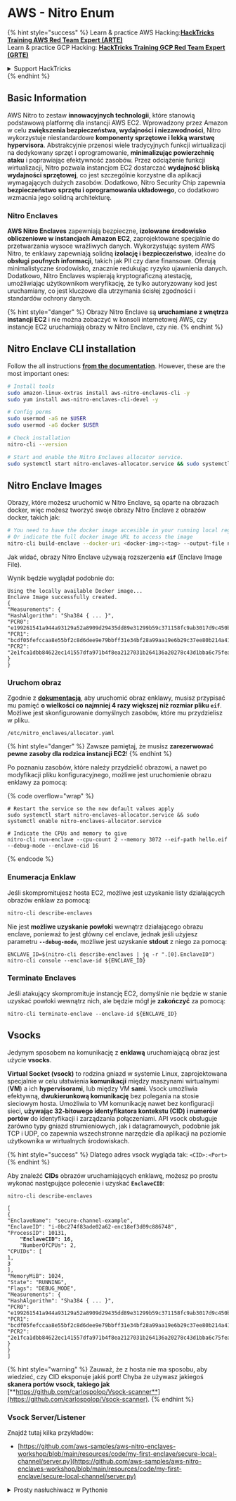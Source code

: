 # AWS - Nitro Enum

{% hint style="success" %}
Learn & practice AWS Hacking:<img src="../../../../.gitbook/assets/image (1) (1) (1).png" alt="" data-size="line">[**HackTricks Training AWS Red Team Expert (ARTE)**](https://training.hacktricks.xyz/courses/arte)<img src="../../../../.gitbook/assets/image (1) (1) (1).png" alt="" data-size="line">\
Learn & practice GCP Hacking: <img src="../../../../.gitbook/assets/image (2).png" alt="" data-size="line">[**HackTricks Training GCP Red Team Expert (GRTE)**<img src="../../../../.gitbook/assets/image (2).png" alt="" data-size="line">](https://training.hacktricks.xyz/courses/grte)

<details>

<summary>Support HackTricks</summary>

* Check the [**subscription plans**](https://github.com/sponsors/carlospolop)!
* **Join the** 💬 [**Discord group**](https://discord.gg/hRep4RUj7f) or the [**telegram group**](https://t.me/peass) or **follow** us on **Twitter** 🐦 [**@hacktricks\_live**](https://twitter.com/hacktricks_live)**.**
* **Share hacking tricks by submitting PRs to the** [**HackTricks**](https://github.com/carlospolop/hacktricks) and [**HackTricks Cloud**](https://github.com/carlospolop/hacktricks-cloud) github repos.

</details>
{% endhint %}

## Basic Information

AWS Nitro to zestaw **innowacyjnych technologii**, które stanowią podstawową platformę dla instancji AWS EC2. Wprowadzony przez Amazon w celu **zwiększenia bezpieczeństwa, wydajności i niezawodności**, Nitro wykorzystuje niestandardowe **komponenty sprzętowe i lekką warstwę hypervisora**. Abstrakcyjnie przenosi wiele tradycyjnych funkcji wirtualizacji na dedykowany sprzęt i oprogramowanie, **minimalizując powierzchnię ataku** i poprawiając efektywność zasobów. Przez odciążenie funkcji wirtualizacji, Nitro pozwala instancjom EC2 dostarczać **wydajność bliską wydajności sprzętowej**, co jest szczególnie korzystne dla aplikacji wymagających dużych zasobów. Dodatkowo, Nitro Security Chip zapewnia **bezpieczeństwo sprzętu i oprogramowania układowego**, co dodatkowo wzmacnia jego solidną architekturę.

### Nitro Enclaves

**AWS Nitro Enclaves** zapewniają bezpieczne, **izolowane środowisko obliczeniowe w instancjach Amazon EC2**, zaprojektowane specjalnie do przetwarzania wysoce wrażliwych danych. Wykorzystując system AWS Nitro, te enklawy zapewniają solidną **izolację i bezpieczeństwo**, idealne do **obsługi poufnych informacji**, takich jak PII czy dane finansowe. Oferują minimalistyczne środowisko, znacznie redukując ryzyko ujawnienia danych. Dodatkowo, Nitro Enclaves wspierają kryptograficzną atestację, umożliwiając użytkownikom weryfikację, że tylko autoryzowany kod jest uruchamiany, co jest kluczowe dla utrzymania ścisłej zgodności i standardów ochrony danych.

{% hint style="danger" %}
Obrazy Nitro Enclave są **uruchamiane z wnętrza instancji EC2** i nie można zobaczyć w konsoli internetowej AWS, czy instancje EC2 uruchamiają obrazy w Nitro Enclave, czy nie.
{% endhint %}

## Nitro Enclave CLI installation

Follow the all instructions [**from the documentation**](https://catalog.us-east-1.prod.workshops.aws/event/dashboard/en-US/workshop/1-my-first-enclave/1-1-nitro-enclaves-cli#run-connect-and-terminate-the-enclave). However, these are the most important ones:
```bash
# Install tools
sudo amazon-linux-extras install aws-nitro-enclaves-cli -y
sudo yum install aws-nitro-enclaves-cli-devel -y

# Config perms
sudo usermod -aG ne $USER
sudo usermod -aG docker $USER

# Check installation
nitro-cli --version

# Start and enable the Nitro Enclaves allocator service.
sudo systemctl start nitro-enclaves-allocator.service && sudo systemctl enable nitro-enclaves-allocator.service
```
## Nitro Enclave Images

Obrazy, które możesz uruchomić w Nitro Enclave, są oparte na obrazach docker, więc możesz tworzyć swoje obrazy Nitro Enclave z obrazów docker, takich jak:
```bash
# You need to have the docker image accesible in your running local registry
# Or indicate the full docker image URL to access the image
nitro-cli build-enclave --docker-uri <docker-img>:<tag> --output-file nitro-img.eif
```
Jak widać, obrazy Nitro Enclave używają rozszerzenia **`eif`** (Enclave Image File).

Wynik będzie wyglądał podobnie do:
```
Using the locally available Docker image...
Enclave Image successfully created.
{
"Measurements": {
"HashAlgorithm": "Sha384 { ... }",
"PCR0": "e199261541a944a93129a52a8909d29435dd89e31299b59c371158fc9ab3017d9c450b0a580a487e330b4ac691943284",
"PCR1": "bcdf05fefccaa8e55bf2c8d6dee9e79bbff31e34bf28a99aa19e6b29c37ee80b214a414b7607236edf26fcb78654e63f",
"PCR2": "2e1fca1dbb84622ec141557dfa971b4f8ea2127031b264136a20278c43d1bba6c75fea286cd4de9f00450b6a8db0e6d3"
}
}
```
### Uruchom obraz

Zgodnie z [**dokumentacją**](https://catalog.us-east-1.prod.workshops.aws/event/dashboard/en-US/workshop/1-my-first-enclave/1-1-nitro-enclaves-cli#run-connect-and-terminate-the-enclave), aby uruchomić obraz enklawy, musisz przypisać mu pamięć **o wielkości co najmniej 4 razy większej niż rozmiar pliku `eif`**. Możliwe jest skonfigurowanie domyślnych zasobów, które mu przydzielisz w pliku.
```shell
/etc/nitro_enclaves/allocator.yaml
```
{% hint style="danger" %}
Zawsze pamiętaj, że musisz **zarezerwować pewne zasoby dla rodzica instancji EC2**!
{% endhint %}

Po poznaniu zasobów, które należy przydzielić obrazowi, a nawet po modyfikacji pliku konfiguracyjnego, możliwe jest uruchomienie obrazu enklawy za pomocą:

{% code overflow="wrap" %}
```shell
# Restart the service so the new default values apply
sudo systemctl start nitro-enclaves-allocator.service && sudo systemctl enable nitro-enclaves-allocator.service

# Indicate the CPUs and memory to give
nitro-cli run-enclave --cpu-count 2 --memory 3072 --eif-path hello.eif --debug-mode --enclave-cid 16
```
{% endcode %}

### Enumeracja Enklaw

Jeśli skompromitujesz hosta EC2, możliwe jest uzyskanie listy działających obrazów enklaw za pomocą:
```bash
nitro-cli describe-enclaves
```
Nie jest **możliwe uzyskanie powłoki** wewnątrz działającego obrazu enclave, ponieważ to jest główny cel enclave, jednak jeśli użyjesz parametru **`--debug-mode`**, możliwe jest uzyskanie **stdout** z niego za pomocą:
```shell
ENCLAVE_ID=$(nitro-cli describe-enclaves | jq -r ".[0].EnclaveID")
nitro-cli console --enclave-id ${ENCLAVE_ID}
```
### Terminate Enclaves

Jeśli atakujący skompromituje instancję EC2, domyślnie nie będzie w stanie uzyskać powłoki wewnątrz nich, ale będzie mógł je **zakończyć** za pomocą:
```shell
nitro-cli terminate-enclave --enclave-id ${ENCLAVE_ID}
```
## Vsocks

Jedynym sposobem na komunikację z **enklawą** uruchamiającą obraz jest użycie **vsocks**.

**Virtual Socket (vsock)** to rodzina gniazd w systemie Linux, zaprojektowana specjalnie w celu ułatwienia **komunikacji** między maszynami wirtualnymi (**VM**) a ich **hypervisorami**, lub między VM **sami**. Vsock umożliwia efektywną, **dwukierunkową komunikację** bez polegania na stosie sieciowym hosta. Umożliwia to VM komunikację nawet bez konfiguracji sieci, **używając 32-bitowego identyfikatora kontekstu (CID) i numerów portów** do identyfikacji i zarządzania połączeniami. API vsock obsługuje zarówno typy gniazd strumieniowych, jak i datagramowych, podobnie jak TCP i UDP, co zapewnia wszechstronne narzędzie dla aplikacji na poziomie użytkownika w wirtualnych środowiskach.

{% hint style="success" %}
Dlatego adres vsock wygląda tak: `<CID>:<Port>`
{% endhint %}

Aby znaleźć **CIDs** obrazów uruchamiających enklawę, możesz po prostu wykonać następujące polecenie i uzyskać **`EnclaveCID`**:

<pre class="language-bash"><code class="lang-bash">nitro-cli describe-enclaves

[
{
"EnclaveName": "secure-channel-example",
"EnclaveID": "i-0bc274f83ade02a62-enc18ef3d09c886748",
"ProcessID": 10131,
<strong>    "EnclaveCID": 16,
</strong>    "NumberOfCPUs": 2,
"CPUIDs": [
1,
3
],
"MemoryMiB": 1024,
"State": "RUNNING",
"Flags": "DEBUG_MODE",
"Measurements": {
"HashAlgorithm": "Sha384 { ... }",
"PCR0": "e199261541a944a93129a52a8909d29435dd89e31299b59c371158fc9ab3017d9c450b0a580a487e330b4ac691943284",
"PCR1": "bcdf05fefccaa8e55bf2c8d6dee9e79bbff31e34bf28a99aa19e6b29c37ee80b214a414b7607236edf26fcb78654e63f",
"PCR2": "2e1fca1dbb84622ec141557dfa971b4f8ea2127031b264136a20278c43d1bba6c75fea286cd4de9f00450b6a8db0e6d3"
}
}
]
</code></pre>

{% hint style="warning" %}
Zauważ, że z hosta nie ma sposobu, aby wiedzieć, czy CID eksponuje jakiś port! Chyba że używasz jakiegoś **skanera portów vsock, takiego jak** [**https://github.com/carlospolop/Vsock-scanner**](https://github.com/carlospolop/Vsock-scanner).
{% endhint %}

### Vsock Server/Listener

Znajdź tutaj kilka przykładów:

* [https://github.com/aws-samples/aws-nitro-enclaves-workshop/blob/main/resources/code/my-first-enclave/secure-local-channel/server.py](https://github.com/aws-samples/aws-nitro-enclaves-workshop/blob/main/resources/code/my-first-enclave/secure-local-channel/server.py)

<details>

<summary>Prosty nasłuchiwacz w Pythonie</summary>
```python
#!/usr/bin/env python3

# From
https://medium.com/@F.DL/understanding-vsock-684016cf0eb0

import socket

CID = socket.VMADDR_CID_HOST
PORT = 9999

s = socket.socket(socket.AF_VSOCK, socket.SOCK_STREAM)
s.bind((CID, PORT))
s.listen()
(conn, (remote_cid, remote_port)) = s.accept()

print(f"Connection opened by cid={remote_cid} port={remote_port}")

while True:
buf = conn.recv(64)
if not buf:
break

print(f"Received bytes: {buf}")
```
</details>
```bash
# Using socat
socat VSOCK-LISTEN:<port>,fork EXEC:"echo Hello from server!"
```
### Klient Vsock

Przykłady:

* [https://github.com/aws-samples/aws-nitro-enclaves-workshop/blob/main/resources/code/my-first-enclave/secure-local-channel/client.py](https://github.com/aws-samples/aws-nitro-enclaves-workshop/blob/main/resources/code/my-first-enclave/secure-local-channel/client.py)

<details>

<summary>Prosty klient Python</summary>
```python
#!/usr/bin/env python3

#From https://medium.com/@F.DL/understanding-vsock-684016cf0eb0

import socket

CID = socket.VMADDR_CID_HOST
PORT = 9999

s = socket.socket(socket.AF_VSOCK, socket.SOCK_STREAM)
s.connect((CID, PORT))
s.sendall(b"Hello, world!")
s.close()
```
</details>
```bash
# Using socat
echo "Hello, vsock!" | socat - VSOCK-CONNECT:3:5000
```
### Vsock Proxy

Narzędzie vsock-proxy pozwala na proxy vsock proxy z innym adresem, na przykład:
```bash
vsock-proxy 8001 ip-ranges.amazonaws.com 443 --config your-vsock-proxy.yaml
```
To będzie przekazywać **lokalny port 8001 w vsock** do `ip-ranges.amazonaws.com:443`, a plik **`your-vsock-proxy.yaml`** może mieć tę zawartość, umożliwiając dostęp do `ip-ranges.amazonaws.com:443`:
```yaml
allowlist:
- {address: ip-ranges.amazonaws.com, port: 443}
```
Możliwe jest zobaczenie adresów vsock (**`<CID>:<Port>`**) używanych przez hosta EC2 z (zauważ `3:8001`, 3 to CID, a 8001 to port):

{% code overflow="wrap" %}
```bash
sudo ss -l -p -n | grep v_str
v_str LISTEN 0      0                                                                              3:8001                   *:*     users:(("vsock-proxy",pid=9458,fd=3))
```
{% endcode %}

## Nitro Enclave Atestacja & KMS

SDK Nitro Enclaves pozwala na to, aby enclave mogła zażądać **cyfrowo podpisanego dokumentu atestacyjnego** od Nitro **Hypervisor**, który zawiera **unikalne pomiary** specyficzne dla tej enclave. Te pomiary, które obejmują **hashe i rejestry konfiguracji platformy (PCR)**, są używane podczas procesu atestacji do **udowodnienia tożsamości enclave** i **budowania zaufania z zewnętrznymi usługami**. Dokument atestacyjny zazwyczaj zawiera wartości takie jak PCR0, PCR1 i PCR2, które spotkałeś wcześniej podczas budowania i zapisywania pliku EIF enclave.

Z [**dokumentacji**](https://catalog.us-east-1.prod.workshops.aws/event/dashboard/en-US/workshop/1-my-first-enclave/1-3-cryptographic-attestation#a-unique-feature-on-nitro-enclaves), oto wartości PCR:

<table><thead><tr><th width="97">PCR</th><th width="221">Hash of ...</th><th>Opis</th></tr></thead><tbody><tr><td>PCR0</td><td>Plik obrazu enclave</td><td>Ciagły pomiar zawartości pliku obrazu, bez danych sekcji.</td></tr><tr><td>PCR1</td><td>Jądro Linux i bootstrap</td><td>Ciagły pomiar danych jądra i boot ramfs.</td></tr><tr><td>PCR2</td><td>Aplikacja</td><td>Ciagły, uporządkowany pomiar aplikacji użytkownika, bez boot ramfs.</td></tr><tr><td>PCR3</td><td>Rola IAM przypisana do instancji macierzystej</td><td>Ciagły pomiar roli IAM przypisanej do instancji macierzystej. Zapewnia, że proces atestacji kończy się sukcesem tylko wtedy, gdy instancja macierzysta ma poprawną rolę IAM.</td></tr><tr><td>PCR4</td><td>ID instancji macierzystej</td><td>Ciagły pomiar ID instancji macierzystej. Zapewnia, że proces atestacji kończy się sukcesem tylko wtedy, gdy instancja macierzysta ma konkretne ID instancji.</td></tr><tr><td>PCR8</td><td>Certyfikat podpisania pliku obrazu enclave</td><td>Pomiar certyfikatu podpisania określonego dla pliku obrazu enclave. Zapewnia, że proces atestacji kończy się sukcesem tylko wtedy, gdy enclave została uruchomiona z pliku obrazu enclave podpisanego przez konkretny certyfikat.</td></tr></tbody></table>

Możesz zintegrować **cyfrową atestację** w swoich aplikacjach i wykorzystać gotowe integracje z usługami takimi jak **AWS KMS**. AWS KMS może **walidować atestacje enclave** i oferuje klucze warunkowe oparte na atestacji (`kms:RecipientAttestation:ImageSha384` i `kms:RecipientAttestation:PCR`) w swoich politykach kluczy. Polityki te zapewniają, że AWS KMS zezwala na operacje z użyciem klucza KMS **tylko wtedy, gdy dokument atestacyjny enclave jest ważny** i spełnia **określone warunki**.

{% hint style="success" %}
Zauważ, że Enclaves w trybie debug (--debug) generują dokumenty atestacyjne z PCR, które składają się z zer (`000000000000000000000000000000000000000000000000`). Dlatego polityki KMS sprawdzające te wartości będą nieudane.
{% endhint %}

### Ominięcie PCR

Z perspektywy atakującego, zauważ, że niektóre PCR pozwoliłyby na modyfikację niektórych części lub całego obrazu enclave i nadal byłyby ważne (na przykład PCR4 sprawdza tylko ID instancji macierzystej, więc uruchomienie dowolnego obrazu enclave w tej EC2 pozwoli na spełnienie tego potencjalnego wymogu PCR).

Dlatego atakujący, który skompromituje instancję EC2, może być w stanie uruchomić inne obrazy enclave w celu ominięcia tych zabezpieczeń.

Badania nad tym, jak modyfikować/tworzyć nowe obrazy, aby obejść każdą ochronę (szczególnie te, które nie są oczywiste) są nadal w planach.

## Referencje

* [https://medium.com/@F.DL/understanding-vsock-684016cf0eb0](https://medium.com/@F.DL/understanding-vsock-684016cf0eb0)
* Wszystkie części samouczka Nitro od AWS: [https://catalog.us-east-1.prod.workshops.aws/event/dashboard/en-US/workshop/1-my-first-enclave/1-1-nitro-enclaves-cli](https://catalog.us-east-1.prod.workshops.aws/event/dashboard/en-US/workshop/1-my-first-enclave/1-1-nitro-enclaves-cli)

{% hint style="success" %}
Ucz się i ćwicz Hacking AWS:<img src="../../../../.gitbook/assets/image (1) (1) (1).png" alt="" data-size="line">[**HackTricks Training AWS Red Team Expert (ARTE)**](https://training.hacktricks.xyz/courses/arte)<img src="../../../../.gitbook/assets/image (1) (1) (1).png" alt="" data-size="line">\
Ucz się i ćwicz Hacking GCP: <img src="../../../../.gitbook/assets/image (2).png" alt="" data-size="line">[**HackTricks Training GCP Red Team Expert (GRTE)**<img src="../../../../.gitbook/assets/image (2).png" alt="" data-size="line">](https://training.hacktricks.xyz/courses/grte)

<details>

<summary>Wsparcie dla HackTricks</summary>

* Sprawdź [**plany subskrypcyjne**](https://github.com/sponsors/carlospolop)!
* **Dołącz do** 💬 [**grupy Discord**](https://discord.gg/hRep4RUj7f) lub [**grupy telegram**](https://t.me/peass) lub **śledź** nas na **Twitterze** 🐦 [**@hacktricks\_live**](https://twitter.com/hacktricks_live)**.**
* **Podziel się sztuczkami hackingowymi, przesyłając PR-y do** [**HackTricks**](https://github.com/carlospolop/hacktricks) i [**HackTricks Cloud**](https://github.com/carlospolop/hacktricks-cloud) repozytoriów github.

</details>
{% endhint %}
